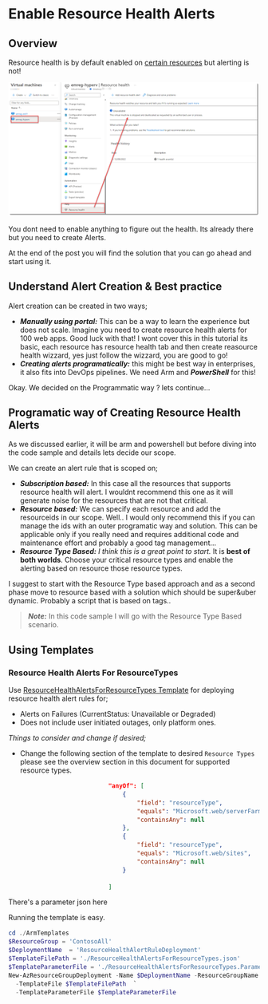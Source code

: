# Enable Resource Health Alerts

## Overview

Resource health is by default enabled on [certain resources](https://learn.microsoft.com/en-us/azure/service-health/resource-health-checks-resource-types) but alerting is not!

![Reource Health](./Images/2022-12-09_12-06-42.png)

You dont need to enable anything to figure out the health. Its already there but you need to create Alerts.

At the end of the post you will find the solution that you can go ahead and start using it.

## Understand Alert Creation & Best practice

Alert creation can be created in two ways;

- **_Manually using portal:_** This can be a way to learn the experience but does not scale. Imagine you need to create resource health alerts for 100 web apps. Good luck with that! I wont cover this in this tutorial its basic, each resource has resource health tab and then create reasource health wizzard, yes just follow the wizzard, you are good to go!
- **_Creating alerts programatically:_** this might be best way in enterprises, it also fits into DevOps pipelines. We need Arm and **_PowerShell_** for this!

Okay. We decided on the Programmatic way ? lets continue...

## Programatic way of Creating Resource Health Alerts

As we discussed earlier, it will be arm and powershell but before diving into the code sample and details lets decide our scope.

We can create an alert rule that is scoped on;

- **_Subscription based:_** In this case all the resources that supports resource health will alert. I wouldnt recommend this one as it will generate noise for the resources that are not that critical.
- **_Resource based:_** We can specify each resource and add the resourceids in our scope. Well.. I would only recommend this if you can manage the ids with an outer programatic way and solution. This can be applicable only if you really need and requires additional code and maintenance effort and probably a good tag management...
- **_Resource Type Based:_** _I think this is a great point to start._ It is **best of both worlds**. Choose your critical resource types and enable the alerting based on resource those resource types.

I suggest to start with the Resource Type based approach and as a second phase move to resource based with a solution which should be super&uber dynamic. Probably a script that is based on tags..

> **_Note:_** In this code sample I will go with the Resource Type Based scenario.

## Using Templates

### Resource Health Alerts For ResourceTypes

Use [ResourceHealthAlertsForResourceTypes Template](./ArmTemplates/ResourceHealthAlertsForResourceTypes.json) for deploying resource health alert rules for;

- Alerts on Failures (CurrentStatus: Unavailable or Degraded)
- Does not include user initiated outages, only platform ones.

_Things to consider and change if desired;_

- Change the following section of the template to desired `Resource Types` please see the overview section in this document for supported resource types.

```Json
                            "anyOf": [
                                {
                                    "field": "resourceType",
                                    "equals": "Microsoft.web/serverFarms",
                                    "containsAny": null
                                },
                                {
                                    "field": "resourceType",
                                    "equals": "Microsoft.web/sites",
                                    "containsAny": null
                                }

                            ]
```

There's a parameter json here

Running the template is easy.

```PowerShell
cd ./ArmTemplates
$ResourceGroup = 'ContosoAll'
$DeploymentName  = 'ResourceHealthAlertRuleDeployment'
$TemplateFilePath = './ResourceHealthAlertsForResourceTypes.json'
$TemplateParameterFile = './ResourceHealthAlertsForResourceTypes.Parameters.json'
New-AzResourceGroupDeployment -Name $DeploymentName -ResourceGroupName $ResourceGroup `
  -TemplateFile $TemplateFilePath  `
  -TemplateParameterFile $TemplateParameterFile
```
